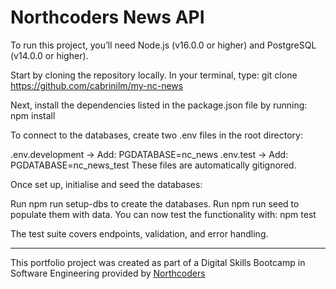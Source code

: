 # Northcoders News API

To run this project, you’ll need Node.js (v16.0.0 or higher) and PostgreSQL (v14.0.0 or higher).

Start by cloning the repository locally. In your terminal, type:
git clone https://github.com/cabrinilm/my-nc-news

Next, install the dependencies listed in the package.json file by running:
npm install

To connect to the databases, create two .env files in the root directory:

.env.development → Add: PGDATABASE=nc_news
.env.test → Add: PGDATABASE=nc_news_test
These files are automatically gitignored.

Once set up, initialise and seed the databases:

Run npm run setup-dbs to create the databases.
Run npm run seed to populate them with data.
You can now test the functionality with:
npm test

The test suite covers endpoints, validation, and error handling.



--- 

This portfolio project was created as part of a Digital Skills Bootcamp in Software Engineering provided by [Northcoders](https://northcoders.com/)
